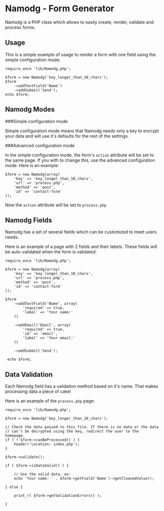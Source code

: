 Namodg - Form Generator
========================

Namodg is a PHP class which allows to easily create, render, validate and process forms.

Usage
-----

This is a simple example of usage to render a form with one field using the simple configuration mode:

    require_once 'lib/Namodg.php';

    $form = new Namodg('key_longer_than_10_chars');
    $form
        ->addTextField('Name')
        ->addSubmit('Send');
    echo $form;

Namodg Modes
------------

###Simple configuration mode

Simple configuration mode means that Namodg needs only a key to encrypt your data and will use
it's defaults for the rest of the settings.

###Advanced configuration mode

In the simple configuration mode, the form's `action` attribute will be set to the same page.
If you with to change this, use the advanced configuration mode. Here is an example:

    $form = new Namodg(array(
        'key' => 'key_longer_than_10_chars',
        'url' => 'process.php',
        'method' => 'post',
        'id' => 'contact-form'
    ));

Now the `action` attribute will be set to `process.php`

Namodg Fields
-------------

Namodg has a set of several fields which can be customized to meet users needs.

Here is an example of a page with 2 fields and their labels. These fields will be auto-validated
when the form is validated:

    require_once 'lib/Namodg.php';

    $form = new Namodg(array(
        'key' => 'key_longer_than_10_chars',
        'url' => 'process.php',
        'method' => 'post',
        'id' => 'contact-form'
    ));

    $form
        ->addTextField('Name', array(
            'required' => true,
            'label' => 'Your name:'
        ))

        ->addEmail('Email', array(
            'required' => true,
            'id' => 'email',
            'label' => 'Your email:'
        ))

        ->addSubmit('Send');

     echo $form;

Data Validation
---------------

Each Namodg field has a validation method based on it's name. That makes processing data a piece of cake!

Here is an example of the `process.php` page:

    require_once 'lib/Namodg.php';

    $form = new Namodg('key_longer_than_10_chars');

    // Check the data passed to this file. If there is no data or the data
    // can't be decrypted using the key, redirect the user to the homepage.
    if ( ! $form->canBeProcessed() ) {
        header('Location: index.php');
    }

    $form->validate();

    if ( $form->isDataValid() ) {

        // Use the valid data, ex:
        echo 'Your name: ' . $form->getField('Name')->getCleanedValue();

    } else {

        print_r( $form->getValidationErrors() );

    }
